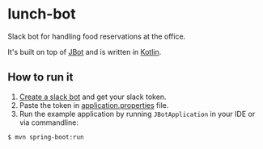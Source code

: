 # lunch-bot

Slack bot for handling food reservations at the office.

It's built on top of [JBot](https://github.com/ramswaroop/jbot) and is written in [Kotlin](https://kotlinlang.org/).

## How to run it
   
1. [Create a slack bot](https://my.slack.com/services/new/bot) and get your slack token.  
2. Paste the token in [application.properties](/jbot-example/src/main/resources/application.properties) file.  
3. Run the example application by running `JBotApplication` in your IDE or via commandline: 
```
$ mvn spring-boot:run
```
